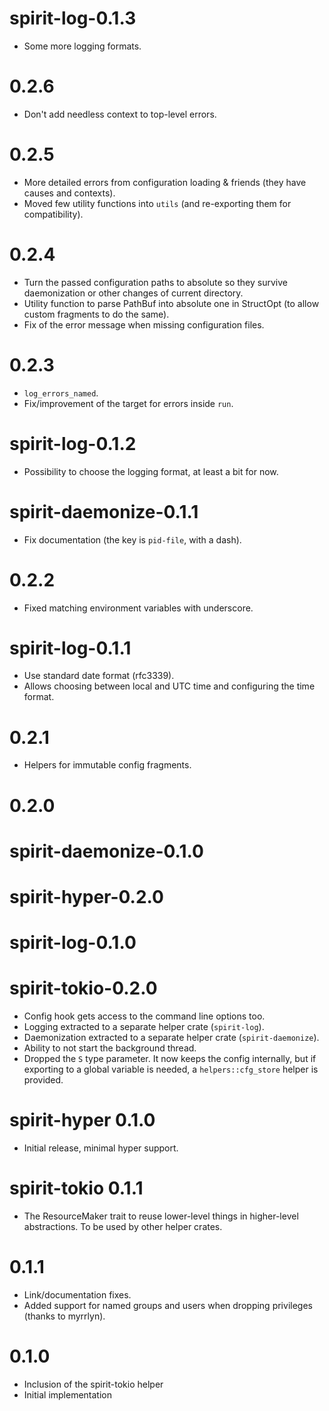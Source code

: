 # spirit-log-0.1.3

* Some more logging formats.

# 0.2.6

* Don't add needless context to top-level errors.

# 0.2.5

* More detailed errors from configuration loading & friends (they have causes
  and contexts).
* Moved few utility functions into `utils` (and re-exporting them for
  compatibility).

# 0.2.4

* Turn the passed configuration paths to absolute so they survive daemonization
  or other changes of current directory.
* Utility function to parse PathBuf into absolute one in StructOpt (to allow
  custom fragments to do the same).
* Fix of the error message when missing configuration files.

# 0.2.3

* `log_errors_named`.
* Fix/improvement of the target for errors inside `run`.

# spirit-log-0.1.2

* Possibility to choose the logging format, at least a bit for now.

# spirit-daemonize-0.1.1

* Fix documentation (the key is `pid-file`, with a dash).

# 0.2.2

* Fixed matching environment variables with underscore.

# spirit-log-0.1.1

* Use standard date format (rfc3339).
* Allows choosing between local and UTC time and configuring the time format.

# 0.2.1

* Helpers for immutable config fragments.

# 0.2.0
# spirit-daemonize-0.1.0
# spirit-hyper-0.2.0
# spirit-log-0.1.0
# spirit-tokio-0.2.0

* Config hook gets access to the command line options too.
* Logging extracted to a separate helper crate (`spirit-log`).
* Daemonization extracted to a separate helper crate (`spirit-daemonize`).
* Ability to not start the background thread.
* Dropped the `S` type parameter. It now keeps the config internally, but if
  exporting to a global variable is needed, a `helpers::cfg_store` helper is
  provided.

# spirit-hyper 0.1.0

* Initial release, minimal hyper support.

# spirit-tokio 0.1.1

* The ResourceMaker trait to reuse lower-level things in higher-level
  abstractions. To be used by other helper crates.

# 0.1.1

* Link/documentation fixes.
* Added support for named groups and users when dropping privileges (thanks to
  myrrlyn).

# 0.1.0

* Inclusion of the spirit-tokio helper
* Initial implementation
